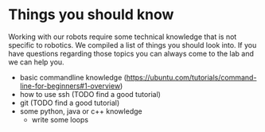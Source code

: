 # Things you should know
Working with our robots require some technical knowledge that is not specific to robotics. We compiled a list of things you
should look into. If you have questions regarding those topics you can always come to the lab and we can help you.

- basic commandline knowledge (https://ubuntu.com/tutorials/command-line-for-beginners#1-overview)
- how to use ssh (TODO find a good tutorial)
- git (TODO find a good tutorial)
- some python, java or c++ knowledge
  - write some loops 